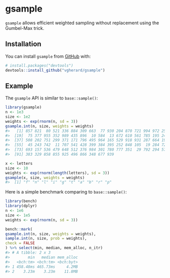 
<!-- README.md is generated from README.Rmd. Please edit that file -->

# gsample

<!-- badges: start -->

<!-- badges: end -->

`gsample` allows efficient weighted sampling without replacement using
the Gumbel-Max trick.

## Installation

You can install `gsample` from
[GitHub](https://github.com/vgherard/gsample) with:

``` r
# install.packages("devtools")
devtools::install_github("vgherard/gsample")
```

## Example

The `gsample` API is similar to `base::sample()`:

``` r
library(gsample)
n <- 1e3
size <- 1e2
weights <- exp(rnorm(n, sd = 3))
gsample.int(n, size, weights = weights)
#>   [1] 857 821  80 521 336 884 309 663  77 930 204 870 721 994 972 254 778 230
#>  [19]  75 377 955 352 989 435 896  10 584  13 672 610 561 785 195 241 600 608
#>  [37] 508 202 751 299 371 171 796 495 964 165 529 918 931 287 664 190 613 177
#>  [55]  45 243 742  11 707 541 428 399 384 395 252 848 105  19 284 725 684 110
#>  [73] 693 157 536 479 648 512 376 984 301 780 777 351  29 792 294 576 845 268
#>  [91] 383 329 858 855 925 496 866 348 677 939
```

``` r
x <- letters
size <- 10
weights <- exp(rnorm(length(letters), sd = 3))
gsample(x, size, weights = weights)
#>  [1] "f" "n" "l" "i" "g" "t" "a" "b" "r" "p"
```

Here is a simple benchmark comparing to `base::sample()`:

``` r
library(bench)
library(dplyr)
n <- 1e6
size <- 1e5
weights <- exp(rnorm(n, sd = 3))

bench::mark(
gsample.int(n, size, weights = weights),
sample.int(n, size, prob = weights),
check = FALSE
) %>% select(min, median, mem_alloc, n_itr)
#> # A tibble: 2 x 3
#>        min   median mem_alloc
#>   <bch:tm> <bch:tm> <bch:byt>
#> 1 458.48ms 465.73ms     4.2MB
#> 2    3.23m    3.23m    11.8MB
```
